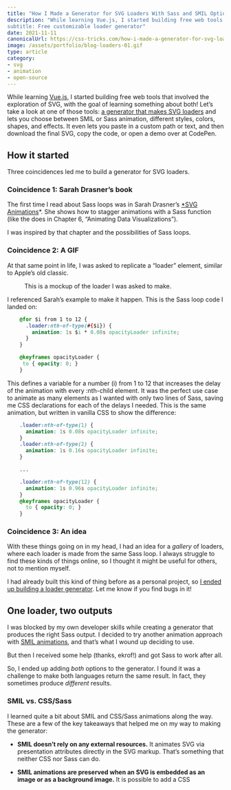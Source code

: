 ```yaml
---
title: "How I Made a Generator for SVG Loaders With Sass and SMIL Options"
description: "While learning Vue.js, I started building free web tools that involved the exploration of SVG, with the goal of learning something about both!
subtitle: Free customizable loader generator"
date: 2021-11-11
canonicalUrl: https://css-tricks.com/how-i-made-a-generator-for-svg-loaders-with-sass-and-smil-options/
image: /assets/portfolio/blog-loaders-01.gif
type: article
category: 
- svg
- animation
- open-source
---
```


While learning [Vue.js](https://vuejs.org/), I started building free web tools that involved the exploration of SVG, with the goal of learning something about both! Let’s take a look at one of those tools: [a generator that makes SVG loaders](https://holasvg.com/loaders/) and lets you choose between SMIL or Sass animation, different styles, colors, shapes, and effects. It even lets you paste in a custom path or text, and then download the final SVG, copy the code, or open a demo over at CodePen.

## How it started

Three coincidences led me to build a generator for SVG loaders.

### Coincidence 1: Sarah Drasner’s book

The first time I read about Sass loops was in Sarah Drasner’s [*SVG Animations](https://www.oreilly.com/library/view/svg-animations/9781491939697/)*. She shows how to stagger animations with a Sass function (like the does in Chapter 6, “Animating Data Visualizations”).

I was inspired by that chapter and the possibilities of Sass loops.

### Coincidence 2: A GIF

At that same point in life, I was asked to replicate a “loader” element, similar to Apple’s old classic.

<figure>
    <img src="/portfolio/portfolio-loaders-02.gif" alt="">
	<figcaption>This is a mockup of the loader I was asked to make.</figcaption>
</figure>

I referenced Sarah’s example to make it happen. This is the Sass loop code I landed on:

```css
    @for $i from 1 to 12 {
      .loader:nth-of-type(#{$i}) {
        animation: 1s $i * 0.08s opacityLoader infinite;
      }
    }

    @keyframes opacityLoader {
     to { opacity: 0; }
    }
```

This defines a variable for a number (i) from 1 to 12 that increases the delay of the animation with every :nth-child element. It was the perfect use case to animate as many elements as I wanted with only two lines of Sass, saving me CSS declarations for each of the delays I needed. This is the same animation, but written in vanilla CSS to show the difference:

```css
    .loader:nth-of-type(1) {
      animation: 1s 0.08s opacityLoader infinite;
    }
    .loader:nth-of-type(2) {
      animation: 1s 0.16s opacityLoader infinite;
    }

    ...

    .loader:nth-of-type(12) {
      animation: 1s 0.96s opacityLoader infinite;
    }
    @keyframes opacityLoader {
      to { opacity: 0; }
    }
```

### Coincidence 3: An idea

With these things going on in my head, I had an idea for a *gallery* of loaders, where each loader is made from the same Sass loop. I always struggle to find these kinds of things online, so I thought it might be useful for others, not to mention myself.

I had already built this kind of thing before as a personal project, so [I ended up building a loader generator](http://holasvg.com/loaders). Let me know if you find bugs in it!

## One loader, two outputs

I was blocked by my own developer skills while creating a generator that produces the right Sass output. I decided to try another animation approach with [SMIL animations](https://css-tricks.com/guide-svg-animations-smil/), and that’s what I wound up deciding to use.

But then I received some help (thanks, ekrof!) and got Sass to work after all.

So, I ended up adding *both* options to the generator. I found it was a challenge to make both languages return the same result. In fact, they sometimes produce *different* results.

### SMIL vs. CSS/Sass

I learned quite a bit about SMIL and CSS/Sass animations along the way. These are a few of the key takeaways that helped me on my way to making the generator:

* **SMIL doesn’t rely on any external resources.** It animates SVG via presentation attributes directly in the SVG markup. That’s something that neither CSS nor Sass can do.

* **SMIL animations are preserved when an SVG is embedded as an image or as a background image.** It is possible to add a CSS <style> block directly inside the SVG, but not so much with Sass, of course. That’s why there is an option to download the actual SVG file when selecting the SMIL option in the generator.

* **SMIL animations look a bit more fluid.** I couldn’t find the reason for this (if anyone has any deeper information here, please share!). I though it was related to GPU acceleration, but it seems they both use the same animation engine.

<figure>
    <img src="/portfolio/portfolio-loaders-03.gif" alt="">
	<figcaption>SMIL (left) and Sass (right)</figcaption>
</figure>

You might notice a difference in the *chaining* of the animations between both languages:

* I used additive="sum" in SMIL to add animations one after the other. This makes sure each new animation effect avoids overriding the previous animation.

* That said, in CSS/Sass, the [W3C points out](https://www.w3.org/TR/css-animations-1/#animation-name-property) that [when] multiple animations are attempting to modify the same property, then the animation closest to the end of the list of names wins.

That’s why the order in which animations are applied might change the Sass output.

### Working with transforms

Working with transformations in the loader’s styling was a big issue. I had applied transform: rotate inline to each shape because it’s a simple way to place them next to each other in a circle and with a face pointing toward the center.

```html
  <svg>
    ...
    <use class="loader" xlink:href="#loader" transform="rotate(0 50 50)" /> 
    <use class="loader" xlink:href="#loader" transform="rotate(30 50 50)" />
    <use class="loader" xlink:href="#loader" transform="rotate(60 50 50)" />
    ...
  </svg>
```

I could declare a type in SMIL with <animateTransform> (e.g. scale or translate) to add that specific transform to the original transformation of each shape:

``` html
  <animateTransform attributeName="transform" 
    type="translate"
    additive="sum" 
    dur="1s"
    :begin="`${i * 0.08}s`"
    repeatCount="indefinite"
    from="0 0"
    to="10"
  />
```

But instead, transform in CSS was overriding any previous transform applied to the inline SVG. In other words, the original position reset to 0 and showed a very different result from what SMIL produced. That meant the animations wound up looking identical no matter what.

<figure>
    <img src="/portfolio/portfolio-loaders-04.gif" alt="">
</figure>

The (not very pretty) solution to make the Sass similar to SMIL was to place each shape inside a group (<g>) element, and apply the inline rotation to the groups, and the animation to the shapes. This way, the inline transform isn’t affected by the animation.

```html
  <svg>
    ... 
    <g class="loader" transform="rotate(0 50 50)">
     <use xlink:href="#loader" />
    </g>
    <g class="loader" transform="rotate(30 50 50)">
     <use xlink:href="#loader" />
    </g>
    ...
  </svg>
```

Now both languages have a very similar result.

## The technology I used

I used Vue.js and Nuxt.js. Both have great documentation, but there are more specific reasons why I choose them.

I like Vue for lots of reasons:

* Vue encapsulates HTML, CSS, and JavaScript as a “[single-file component](https://github.com/marianabeldi/holasvg-loaders/blob/main/components/Codes.vue)” where all the code lives in a single file that’s easier to work with.

* The way Vue binds and dynamically updates HTML or SVG attributes is very intuitive.

* HTML and SVG don’t require any extra transformations (like making the code JSX-compatible).

As far as Nuxt goes:

* It has a quick boilerplate that helps you focus on development instead of configuration.

* There’s automatic routing and it supports auto-importing components.

* It’s a good project structure with pages, components, and layouts.

* It’s easier to optimize for SEO, thanks to meta tags.

## Let’s look at a few example loaders

What I like about the end result is that the generator isn’t a one-trick pony. There’s no one way to use it. Because it outputs both SMIL and CSS/Sass, there are several ways to integrate a loader into your own project.

### Download the SMIL SVG and use it as a background image in CSS

Like I mentioned earlier, SMIL features are preserved when an SVG is used as a background image file. So, simply download the SVG from the generator, upload it to your server, and reference it in CSS as a background image.

<iframe height="300" style="width: 100%;" data-default-tab="html,result" scrolling="no" title="Hola SVG Loader SMIL - Background image CSS" src="https://codepen.io/marianab/embed/GRmpyGd?default-tab=html%2Cresult" frameborder="no" loading="lazy" allowtransparency="true" allowfullscreen="true">
  See the Pen <a href="https://codepen.io/marianab/pen/GRmpyGd">
  Hola SVG Loader SMIL - Background image CSS</a> by Mariana Beldi (<a href="https://codepen.io/marianab">@marianab</a>)
  on <a href="https://codepen.io">CodePen</a>.
</iframe>

Similarly, we could use the SVG as a background image of a pseudo-element:

<iframe height="300" style="width: 100%;" data-default-tab="html,result" scrolling="no" title="Hola SVG Loader - SMILL + CSS + pseudo element" src="https://codepen.io/marianab/embed/bGWqLqw?default-tab=html%2Cresult" frameborder="no" loading="lazy" allowtransparency="true" allowfullscreen="true">
  See the Pen <a href="https://codepen.io/marianab/pen/bGWqLqw">
  Hola SVG Loader - SMILL + CSS + pseudo element</a> by Mariana Beldi (<a href="https://codepen.io/marianab">@marianab</a>)
  on <a href="https://codepen.io">CodePen</a>.
</iframe>

### Drop the SVG right into the HTML markup

The SVG doesn’t have to be a background image. It’s just code, after all. That means we can simply drop the code from the generator into our own markup and let SMIL do its thing.

<iframe height="300" style="width: 100%;" data-default-tab="html,result" scrolling="no" title="Hola SVG Loader SMIL - Inline HTML" src="https://codepen.io/marianab/embed/PopvqEx?default-tab=html%2Cresult" frameborder="no" loading="lazy" allowtransparency="true" allowfullscreen="true">
  See the Pen <a href="https://codepen.io/marianab/pen/PopvqEx">
  Hola SVG Loader SMIL - Inline HTML</a> by Mariana Beldi (<a href="https://codepen.io/marianab">@marianab</a>)
  on <a href="https://codepen.io">CodePen</a>.
</iframe>

### Use a Sass loop on the inline SVG

This is what I was originally inspired to do, but ran into some roadblocks. Instead of writing CSS declarations for each animation, we can use the Sass loop produced by the generator. The loop targets a .loader class that’s already applied to the outputted SVG. So, once Sass is compiled to CSS, we get a nice spinning animation.

<iframe height="300" style="width: 100%;" data-default-tab="html,result" scrolling="no" title="Hola SVG Loader SASS" src="https://codepen.io/marianab/embed/dyWvdbQ?default-tab=html%2Cresult" frameborder="no" loading="lazy" allowtransparency="true" allowfullscreen="true">
  See the Pen <a href="https://codepen.io/marianab/pen/dyWvdbQ">
  Hola SVG Loader SASS</a> by Mariana Beldi (<a href="https://codepen.io/marianab">@marianab</a>)
  on <a href="https://codepen.io">CodePen</a>.
</iframe>

## I’m still working on this

My favorite part of the generator is the custom shape option where you can add text, emojis, or any SVG element to the mix:

<figure>
    <img src="/portfolio/portfolio-loaders-04.gif" alt="">
	<figcaption>Custom text, emoji, and SVG</figcaption>
</figure>

What I would like to do is add a third option for styles to have just one element where you get to work with your own SVG element. That way, there’s less to work with, while allowing for simpler outputs.

The challenge with this project is working with custom values for so many things, like duration, direction, distance, and degrees. Another challenge for me personally is becoming more familiar with Vue because I want to go back and clean up that messy code. That said, the [project is open source](https://github.com/marianabeldi/holasvg-loaders), and pull requests are welcome! Feel free to send suggestions, feedback, or even Vue course recommendations, especially ones related to SVG or making generators.

This all started with a Sass loop that I read in a book. It isn’t the cleanest code in the world, but I’m left blown away by the power of SMIL animations. I highly recommend [Sarah Soueidan’s guide](https://css-tricks.com/guide-svg-animations-smil/) for a deeper dive into what SMIL is capable of doing.

If you’re curious about the safety of SMIL, that is for good reason. There was a time when Chrome was going to entirely deprecate SMIL ([see the opening note in MDN](https://developer.mozilla.org/en-US/docs/Web/SVG/SVG_animation_with_SMIL)). But that deprecation has been suspended and hasn’t (seemingly) been talked about in a while.

[Can I use SMIL](https://caniuse.com/?search=SMIL)?
>  This article was first published on [CSS-Tricks](https://css-tricks.com/how-i-made-a-generator-for-svg-loaders-with-sass-and-smil-options/). Thanks to the edits from [Chris Coyier](https://chriscoyier.net/) and [Geoff Graham](https://geoffgraham.me/) ♥

